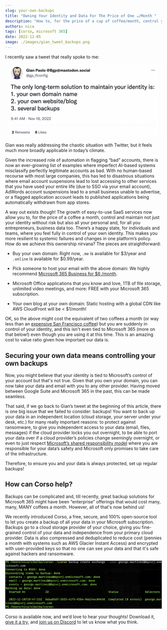 ```yaml
---
slug: your-own-backups
title: "Owning Your Identity and Data For The Price of One ☕️/Month "
description: "How to, for the price of a cup of coffee/month, control your identity by owning your domain, email, and portable data backups"
authors: nica
tags: [corso, microsoft 365]
date: 2022-12-05
image: ./images/gian_tweet_backups.png
---
```


I recently saw a tweet that really spoke to me:

<!-- vale Vale.Spelling = NO -->

![Gian Paolo tweet stating The only long-term solution to maintain your identity is: 1. your own domain name 2. your own website/blog 3. several backups](./images/gian_tweet_backups.png)

Gian was really addressing the chaotic situation with Twitter, but it feels much more broadly applicable in today’s climate.
<!-- vale Vale.Spelling = YES -->
Given the increased role of automation in flagging “bad” accounts,
there is now an ever-growing list of examples where imperfect AI-based systems misclassify perfectly legitimate accounts
as bad. With no human-based recourse with most large companies, this has led to disastrous situations where
email account suspensions lead to lost accessing to other services that you have used your entire life
(due to SSO via your email account), AdWords account suspensions lead to a small business unable to advertise, or a
flagged application account leads to published applications being automatically withdrawn from app stores.

<!-- truncate -->

<!-- vale alex.Condescending = NO -->

A way out exists though! The growth of easy-to-use SaaS services now allow you to, for the price of a coffee a month,
control and maintain not just your identity without risk but also all your personal and,
for all you entrepreneurs, business data too. There’s a happy state, for individuals and teams, where you feel fully in
control of your own identity. This makes you more resilient to systemic failures and changes in one platform’s policy.
How do we achieve this ownership nirvana? The pieces are straightforward:

<!-- vale alex.Condescending = YES -->

* Buy your own domain: Right now, `.me` is available for $3/year and `.online` is available for $0.99/year.

* Pick someone to host your email with the above domain: We highly recommend [Microsoft 365 Business for $6 /month](https://www.microsoft.com/en-us/microsoft-365/business).

* Microsoft Office applications that you know and love, 1TB of file storage, unlimited video meetings,
and more: FREE with your Microsoft 365 subscription.

* Your own blog at your own domain: Static hosting with a global CDN like AWS CloudFront will be < $1/month!

OK, so the above might cost the equivalent of two coffees a month (or way less than an
[expensive San Francisco coffee](https://www.nbcbayarea.com/news/local/world-most-expensive-coffee-elida-geisha-natural-klatch-san-francisco/190823/))
but you are suddenly in control of your identity, and this isn't even tied to Microsoft 365 (more on that below!) even
though you are using it at this time. This is an amazing cost to value ratio given how important our data is.

## Securing your own data means controlling your own backups

Now, you might believe that your identity is tied to Microsoft’s control of your account but that's not true.
Given that you own your domain, you can now take your data and email with you to any other provider.
Having moved between Google Suite and Microsoft 365 in the past, this can be made seamless.

That said, if we go back to Gian’s tweet at the beginning of this article,
there is one big issue that we failed to consider: backups! You want to back up your data in an independent location
(cloud storage, your server under your desk, etc.) for many really important reasons: to protect against ransomware,
to give you independent access to your data (email, files, messages) if the cloud provider locks you out overnight,
to be able to port your data over if a cloud provider’s
policies change seemingly overnight, or even to just respect
[Microsoft’s shared responsibility model](https://learn.microsoft.com/en-us/azure/security/fundamentals/shared-responsibility)
where you are responsible for your data’s safety and Microsoft only promises to take care of the infrastructure.

Therefore, to ensure you and your data is always protected, set up regular backups!

## How can Corso help?

Backups can be complicated and, till recently, great backup solutions for Microsoft 365 might have been “enterprise”
offerings that would cost many, many, MANY coffees a month. However, all of that's now behind us!

We recently introduced Corso, a free, secure, and 100% open-source tool to let you create a backup of all your data in
your Microsoft subscription. Backups go to a cloud storage provider of your choice, giving you fine-grained control of
your data and independence from your primary cloud provider. Data is also compressed and deduplicated to reduce cost
(pennies a month with systems such as AWS Glacier Instant Access) and encrypted with user-provided keys so that no one
can see your data and that it's safe against hackers and ransomware.

![corso Screenshot](./images/corso_backup.png)

Corso is available now, and we’d love to hear your thoughts!
Download it, [give it a try,](https://corsobackup.io/docs/intro/) and
[join us on Discord](https://discord.gg/63DTTSnuhT) to let
us know what you think.
